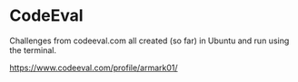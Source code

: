 # CodeEval
Challenges from codeeval.com all created (so far) in Ubuntu and run using the terminal.

https://www.codeeval.com/profile/armark01/

